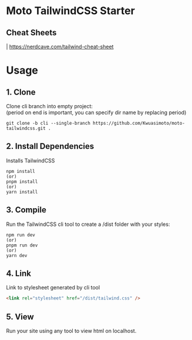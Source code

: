 # Moto TailwindCSS Starter

## Cheat Sheets

| https://nerdcave.com/tailwind-cheat-sheet

# Usage

## 1. Clone

Clone cli branch into empty project: </br>
(period on end is important, you can specify dir name by replacing period)

```
git clone -b cli --single-branch https://github.com/Kwuasimoto/moto-tailwindcss.git .
```

## 2. Install Dependencies

Installs TailwindCSS

```
npm install
(or)
pnpm install
(or)
yarn install
```

## 3. Compile

Run the TailwindCSS cli tool to create a /dist folder with your styles:

```
npm run dev
(or)
pnpm run dev
(or)
yarn dev
```

## 4. Link

Link to stylesheet generated by cli tool

```html
<link rel="stylesheet" href="/dist/tailwind.css" />
```

## 5. View

Run your site using any tool to view html on localhost.
